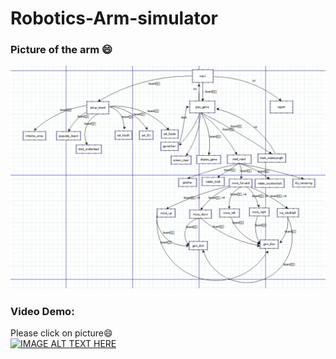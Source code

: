 # Robotics-Arm-simulator
### Picture of the arm :smile:
![alt text](https://github.com/medegw01/Classic-Snake-Game/blob/master/flowdiagram.png  "robotics arm")<br/>
### Video Demo:
Please click on picture:smile:<br>
[![IMAGE ALT TEXT HERE](https://img.youtube.com/vi/Ea-e0IbpcDk/0.jpg)](https://www.youtube.com/watch?v=Ea-e0IbpcDk&feature=youtu.be)
